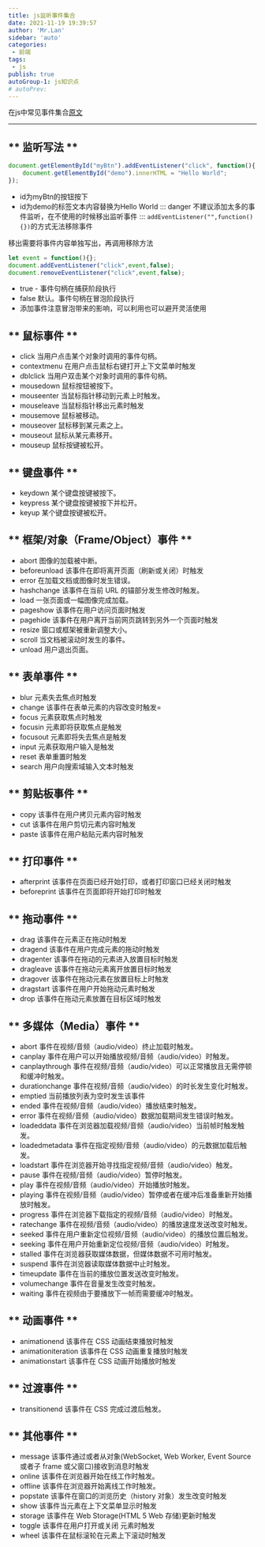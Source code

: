 ```yaml
---
title: js监听事件集合
date: 2021-11-19 19:39:57
author: 'Mr.Lan'
sidebar: 'auto'
categories: 
 - 前端
tags: 
 - js
publish: true
autoGroup-1: js知识点
# autoPrev:
---
```

在js中常见事件集合[原文](https://blog.csdn.net/vincentblog/article/details/50629091)
<!-- more -->
***

## ** 监听写法 **
``` js
document.getElementById("myBtn").addEventListener("click", function(){
	document.getElementById("demo").innerHTML = "Hello World";
});
```
- id为myBtn的按钮按下
- id为demo的标签文本内容替换为Hello World
::: danger
不建议添加太多的事件监听，在不使用的时候移出监听事件
:::
`addEventListener("",function(){})`的方式无法移除事件

移出需要将事件内容单独写出，再调用移除方法
``` js
let event = function(){};
document.addEventListener("click",event,false);
document.removeEventListener("click",event,false);
```
- true - 事件句柄在捕获阶段执行
- false 默认。事件句柄在冒泡阶段执行
- 添加事件注意冒泡带来的影响，可以利用也可以避开灵活使用

## ** 鼠标事件 **
- click 当用户点击某个对象时调用的事件句柄。
- contextmenu 在用户点击鼠标右键打开上下文菜单时触发
- dblclick 当用户双击某个对象时调用的事件句柄。
- mousedown 鼠标按钮被按下。
- mouseenter 当鼠标指针移动到元素上时触发。
- mouseleave 当鼠标指针移出元素时触发
- mousemove 鼠标被移动。
- mouseover 鼠标移到某元素之上。
- mouseout 鼠标从某元素移开。
- mouseup 鼠标按键被松开。

## ** 键盘事件 **
- keydown 某个键盘按键被按下。
- keypress 某个键盘按键被按下并松开。
- keyup 某个键盘按键被松开。

## ** 框架/对象（Frame/Object）事件 **
- abort 图像的加载被中断。
- beforeunload 该事件在即将离开页面（刷新或关闭）时触发
- error 在加载文档或图像时发生错误。
- hashchange 该事件在当前 URL 的锚部分发生修改时触发。
- load 一张页面或一幅图像完成加载。
- pageshow 该事件在用户访问页面时触发
- pagehide 该事件在用户离开当前网页跳转到另外一个页面时触发
- resize 窗口或框架被重新调整大小。
- scroll 当文档被滚动时发生的事件。
- unload 用户退出页面。

## ** 表单事件 **
- blur 元素失去焦点时触发
- change 该事件在表单元素的内容改变时触发=
- focus 元素获取焦点时触发
- focusin 元素即将获取焦点是触发
- focusout 元素即将失去焦点是触发
- input 元素获取用户输入是触发
- reset 表单重置时触发
- search 用户向搜索域输入文本时触发

## ** 剪贴板事件 **
- copy 该事件在用户拷贝元素内容时触发
- cut 该事件在用户剪切元素内容时触发
- paste 该事件在用户粘贴元素内容时触发

## ** 打印事件 **
- afterprint 该事件在页面已经开始打印，或者打印窗口已经关闭时触发
- beforeprint 该事件在页面即将开始打印时触发

## ** 拖动事件 **
- drag 该事件在元素正在拖动时触发
- dragend 该事件在用户完成元素的拖动时触发
- dragenter 该事件在拖动的元素进入放置目标时触发
- dragleave 该事件在拖动元素离开放置目标时触发
- dragover 该事件在拖动元素在放置目标上时触发
- dragstart 该事件在用户开始拖动元素时触发
- drop 该事件在拖动元素放置在目标区域时触发

## ** 多媒体（Media）事件 **
- abort 事件在视频/音频（audio/video）终止加载时触发。
- canplay 事件在用户可以开始播放视频/音频（audio/video）时触发。
- canplaythrough 事件在视频/音频（audio/video）可以正常播放且无需停顿和缓冲时触发。
- durationchange 事件在视频/音频（audio/video）的时长发生变化时触发。
- emptied 当前播放列表为空时发生该事件
- ended 事件在视频/音频（audio/video）播放结束时触发。
- error 事件在视频/音频（audio/video）数据加载期间发生错误时触发。
- loadeddata 事件在浏览器加载视频/音频（audio/video）当前帧时触发触发。
- loadedmetadata 事件在指定视频/音频（audio/video）的元数据加载后触发。
- loadstart 事件在浏览器开始寻找指定视频/音频（audio/video）触发。
- pause 事件在视频/音频（audio/video）暂停时触发。
- play 事件在视频/音频（audio/video）开始播放时触发。
- playing 事件在视频/音频（audio/video）暂停或者在缓冲后准备重新开始播放时触发。
- progress 事件在浏览器下载指定的视频/音频（audio/video）时触发。
- ratechange 事件在视频/音频（audio/video）的播放速度发送改变时触发。
- seeked 事件在用户重新定位视频/音频（audio/video）的播放位置后触发。
- seeking 事件在用户开始重新定位视频/音频（audio/video）时触发。
- stalled 事件在浏览器获取媒体数据，但媒体数据不可用时触发。
- suspend 事件在浏览器读取媒体数据中止时触发。
- timeupdate 事件在当前的播放位置发送改变时触发。
- volumechange 事件在音量发生改变时触发。
- waiting 事件在视频由于要播放下一帧而需要缓冲时触发。

## ** 动画事件 **
- animationend 该事件在 CSS 动画结束播放时触发
- animationiteration 该事件在 CSS 动画重复播放时触发
- animationstart 该事件在 CSS 动画开始播放时触发

## ** 过渡事件 **
- transitionend 该事件在 CSS 完成过渡后触发。

## ** 其他事件 **
- message 该事件通过或者从对象(WebSocket, Web Worker, Event Source 或者子 frame 或父窗口)接收到消息时触发
- online 该事件在浏览器开始在线工作时触发。
- offline 该事件在浏览器开始离线工作时触发。
- popstate 该事件在窗口的浏览历史（history 对象）发生改变时触发
- show 该事件当元素在上下文菜单显示时触发
- storage 该事件在 Web Storage(HTML 5 Web 存储)更新时触发
- toggle 该事件在用户打开或关闭 元素时触发
- wheel 该事件在鼠标滚轮在元素上下滚动时触发
